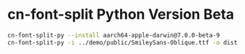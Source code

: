 # cn-font-split Python Version Beta

```sh
cn-font-split-py --install aarch64-apple-darwin@7.0.0-beta-9
cn-font-split-py -i ../demo/public/SmileySans-Oblique.ttf -o dist
```
